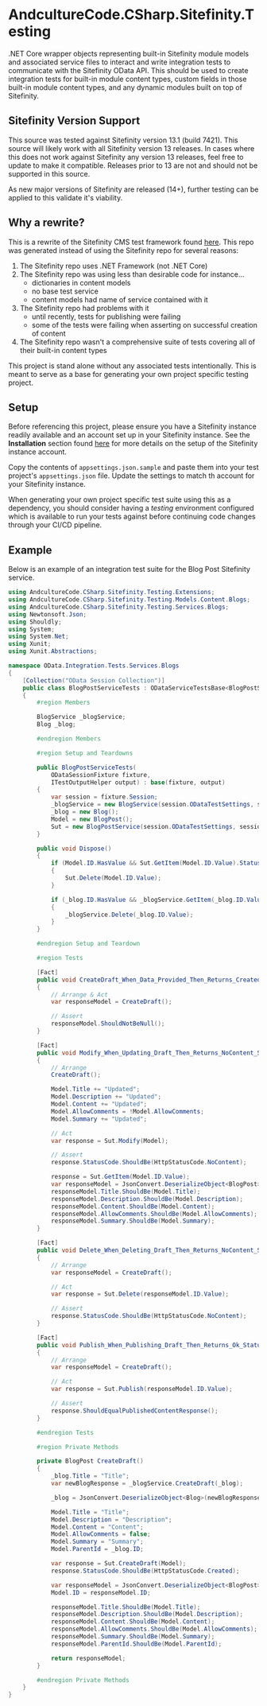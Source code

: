 # AndcultureCode.CSharp.Sitefinity.Testing

.NET Core wrapper objects representing built-in Sitefinity module models and associated service files to interact and write integration tests to communicate with the Sitefinity OData API.  This should be used to create integration tests for built-in module content types, custom fields in those built-in module content types, and any dynamic modules built on top of Sitefinity.

## Sitefinity Version Support

This source was tested against Sitefinity version 13.1 (build 7421).  This source will likely work with all Sitefinity version 13 releases.  In cases where this does not work against Sitefinity any version 13 releases, feel free to update to make it compatible.  Releases prior to 13 are not and should not be supported in this source.  

As new major versions of Sitefinity are released (14+), further testing can be applied to this validate it's viability.

## Why a rewrite?

This is a rewrite of the Sitefinity CMS test framework found [here](https://github.com/Sitefinity/test-framework-core).  This repo was generated instead of using the Sitefinity repo for several reasons:

1. The Sitefinity repo uses .NET Framework (not .NET Core)
2. The Sitefinity repo was using less than desirable code for instance...
   - dictionaries in content models
   - no base test service
   - content models had name of service contained with it
3. The Sitefinity repo had problems with it
   - until recently, tests for publishing were failing
   - some of the tests were failing when asserting on successful creation of content
4. The Sitefinity repo wasn't a comprehensive suite of tests covering all of their built-in content types

This project is stand alone without any associated tests intentionally.  This is meant to serve as a base for generating your own project specific testing project.  

## Setup 

Before referencing this project, please ensure you have a Sitefinity instance readily available and an account set up in your Sitefinity instance.  See the **Installation** section found [here](https://github.com/Sitefinity/test-framework-core) for more details on the setup of the Sitefinity instance account.

Copy the contents of `appsettings.json.sample` and paste them into your test project's `appsettings.json` file.  Update the settings to match th account for your Sitefinity instance.

When generating your own project specific test suite using this as a dependency, you should consider having a *testing* environment configured which is available to run your tests against before continuing code changes through your CI/CD pipeline.

## Example

Below is an example of an integration test suite for the Blog Post Sitefinity service.

```csharp
using AndcultureCode.CSharp.Sitefinity.Testing.Extensions;
using AndcultureCode.CSharp.Sitefinity.Testing.Models.Content.Blogs;
using AndcultureCode.CSharp.Sitefinity.Testing.Services.Blogs;
using Newtonsoft.Json;
using Shouldly;
using System;
using System.Net;
using Xunit;
using Xunit.Abstractions;

namespace OData.Integration.Tests.Services.Blogs
{
    [Collection("OData Session Collection")]
    public class BlogPostServiceTests : ODataServiceTestsBase<BlogPostService, BlogPost>, IDisposable
    {
        #region Members

        BlogService _blogService;
        Blog _blog;

        #endregion Members

        #region Setup and Teardowns

        public BlogPostServiceTests(
            ODataSessionFixture fixture,
            ITestOutputHelper output) : base(fixture, output)
        {
            var session = fixture.Session;
            _blogService = new BlogService(session.ODataTestSettings, session.AccessToken);
            _blog = new Blog();
            Model = new BlogPost();
            Sut = new BlogPostService(session.ODataTestSettings, session.AccessToken);
        }

        public void Dispose()
        {
            if (Model.ID.HasValue && Sut.GetItem(Model.ID.Value).StatusCode == HttpStatusCode.OK)
            {
                Sut.Delete(Model.ID.Value);
            }

            if (_blog.ID.HasValue && _blogService.GetItem(_blog.ID.Value).StatusCode == HttpStatusCode.OK)
            {
                _blogService.Delete(_blog.ID.Value);
            }
        }

        #endregion Setup and Teardown

        #region Tests

        [Fact]
        public void CreateDraft_When_Data_Provided_Then_Returns_Created_Status_Code_With_Returned_Data_Object_With_Same_Data()
        {
            // Arrange & Act
            var responseModel = CreateDraft();

            // Assert
            responseModel.ShouldNotBeNull();
        }

        [Fact]
        public void Modify_When_Updating_Draft_Then_Returns_NoContent_Status_Code_And_Updates_Data_Object_With_Same_Data()
        {
            // Arrange
            CreateDraft();

            Model.Title += "Updated";
            Model.Description += "Updated";
            Model.Content += "Updated";
            Model.AllowComments = !Model.AllowComments;
            Model.Summary += "Updated";

            // Act
            var response = Sut.Modify(Model);

            // Assert
            response.StatusCode.ShouldBe(HttpStatusCode.NoContent);

            response = Sut.GetItem(Model.ID.Value);
            var responseModel = JsonConvert.DeserializeObject<BlogPost>(response.Content);
            responseModel.Title.ShouldBe(Model.Title);
            responseModel.Description.ShouldBe(Model.Description);
            responseModel.Content.ShouldBe(Model.Content);
            responseModel.AllowComments.ShouldBe(Model.AllowComments);
            responseModel.Summary.ShouldBe(Model.Summary);
        }

        [Fact]
        public void Delete_When_Deleting_Draft_Then_Returns_NoContent_Status_Code()
        {
            // Arrange
            var responseModel = CreateDraft();

            // Act
            var response = Sut.Delete(responseModel.ID.Value);

            // Assert
            response.StatusCode.ShouldBe(HttpStatusCode.NoContent);
        }

        [Fact]
        public void Publish_When_Publishing_Draft_Then_Returns_Ok_Status_Code_And_Published_Response()
        {
            // Arrange
            var responseModel = CreateDraft();

            // Act
            var response = Sut.Publish(responseModel.ID.Value);

            // Assert
            response.ShouldEqualPublishedContentResponse();
        }

        #endregion Tests

        #region Private Methods

        private BlogPost CreateDraft()
        {
            _blog.Title = "Title";
            var newBlogResponse = _blogService.CreateDraft(_blog);

            _blog = JsonConvert.DeserializeObject<Blog>(newBlogResponse.Content);

            Model.Title = "Title";
            Model.Description = "Description";
            Model.Content = "Content";
            Model.AllowComments = false;
            Model.Summary = "Summary";
            Model.ParentId = _blog.ID;

            var response = Sut.CreateDraft(Model);
            response.StatusCode.ShouldBe(HttpStatusCode.Created);

            var responseModel = JsonConvert.DeserializeObject<BlogPost>(response.Content);
            Model.ID = responseModel.ID;

            responseModel.Title.ShouldBe(Model.Title);
            responseModel.Description.ShouldBe(Model.Description);
            responseModel.Content.ShouldBe(Model.Content);
            responseModel.AllowComments.ShouldBe(Model.AllowComments);
            responseModel.Summary.ShouldBe(Model.Summary);
            responseModel.ParentId.ShouldBe(Model.ParentId);

            return responseModel;
        }

        #endregion Private Methods
    }
}
